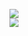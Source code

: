[![](https://img.shields.io/badge/Made%20With-Github%20Spray-lightgrey.svg?style=for-the-badge&logo=github)](https://github.com/Annihil/github-spray#27989)  
[![](https://i.imgur.com/2DrTn0Z.gif)](https://github.com/Annihil/github-spray)